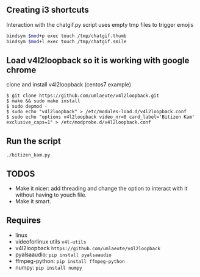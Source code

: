 
Creating i3 shortcuts
---------------------
Interaction with the chatgif.py script uses empty tmp files to trigger emojis
``` bash
bindsym $mod+p exec touch /tmp/chatgif.thumb
bindsym $mod+l exec touch /tmp/chatgif.smile
```

Load v4l2loopback so it is working with google chrome
-----------------------------------------------------
clone and install v4l2loopback (centos7 example)
```
$ git clone https://github.com/umlaeute/v4l2loopback.git
$ make && sudo make install
$ sudo depmod -
$ sudo echo "v4l2loopback" > /etc/modules-load.d/v4l2loopback.conf
$ sudo echo "options v4l2loopback video_nr=0 card_label='Bitizen Kam' exclusive_caps=1" > /etc/modprobe.d/v4l2loopback.conf
```


Run the script
---------------
`./bitizen_kam.py`


TODOS
-----
* Make it nicer: add threading and change the option to interact with it without having to youch file.
* Make it smart.

Requires
--------
* linux
* videoforlinux utils `v4l-utils`
* v4l2loopback `https://github.com/umlaeute/v4l2loopback`
* pyalsaaudio: `pip install pyalsaaudio`
* ffmpeg-python: `pip install ffmpeg-python`
* numpy: `pip install numpy`

